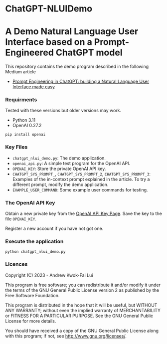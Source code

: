 # ChatGPT-NLUIDemo

# A Demo Natural Language User Interface based on a Prompt-Engineered ChatGPT model
 
This repository contains the demo program described in the following Medium article

* [Prompt Engineering in ChatGPT: building a Natural Language User Interface made easy](https://medium.com/@andrewlui_60044/deploy-a-python-application-on-a-aws-ci-cd-pipeline-part-1-code-repository-1090ff888eaa)

### Requirments
Tested with these versions but older versions may work.
- Python 3.11
- OpenAI 0.27.2

```
pip install openai
```

### Key Files
- `chatgpt_nlui_demo.py`: The demo application.
- `openai_api.py`: A simple test program for the OpenAI API.
- `OPENAI_KEY`: Store the private OpenAI API key.
- `CHATGPT_SYS_PROMPT_`, `CHATGPT_SYS_PROMPT_2`, `CHATGPT_SYS_PROMPT_3`: Examples of the in-context prompt explained in the article. To try a different prompt, modify the demo application. 
- `EXAMPLE_USER_COMMAND`: Some example user commands for testing.

### The OpenAI API Key

Obtain a new private key from the [OpenAI API Key Page](https://platform.openai.com/account/api-keys). Save the key to the file `OPENAI_KEY`.

Register a new account if you have not got one. 

### Execute the application

```
python chatgpt_nlui_demo.py
```

### Licences

Copyright (C) 2023 - Andrew Kwok-Fai Lui

This program is free software; you can redistribute it and/or modify it under the terms of the GNU General Public License version 2 as published by the Free Software Foundation.

This program is distributed in the hope that it will be useful, but WITHOUT ANY WARRANTY; without even the implied warranty of MERCHANTABILITY or FITNESS FOR A PARTICULAR PURPOSE.  See the GNU General Public License for more details.

You should have received a copy of the GNU General Public License along with this program; if not, see http://www.gnu.org/licenses/.

 
